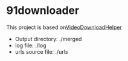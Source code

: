 # 91downloader

This project is based on[VideoDownloadHelper](https://github.com/DoctorLai/VideoDownloadHelper)

- Output directory: ./merged
- log file: ./log
- urls source file: ./urls
